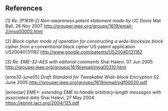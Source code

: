 References
----------

[1] *Re: [P1619-2] Non-awareness patent statement made by UC Davis*
Mat Ball, 26 Nov 2007
http://grouper.ieee.org/groups/1619/email-2/msg00005.html

[2] *Block cipher mode of operation for constructing a wide-blocksize block cipher from a conventional block cipher*
US patent application US20040131182
http://www.google.com/patents/US20040131182

[3] *Re: EME-32-AES with editorial comments*
Shai Halevi, 07 Jun 2005
http://grouper.ieee.org/groups/1619/email/msg00310.html

[eme32-june05] *Draft Standard for Tweakable Wide-block Encryption*
02 June 2005
http://grouper.ieee.org/groups/1619/email/pdf00020.pdf

[emestar] _EME*: extending EME to handle arbitrary-length messages with associated data_
Shai Halevi, 27 May 2004
https://eprint.iacr.org/2004/125.pdf
